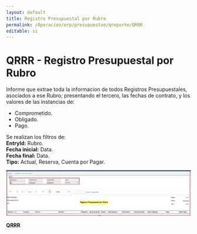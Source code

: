 ```yaml
---
layout: default
title: Registro Presupuestal por Rubro  
permalink: /Operacion/erp/presupuestoo/qreporte/QRRR  
editable: si
---
```


# QRRR - Registro Presupuestal por Rubro  


Informe que extrae toda la informacion de todos  Registros Presupuestales, asociados a ese Rubro; presentando el tercero, las fechas de contrato, y los valores de las instancias de:  
* Comprometido.  
* Obligado.  
* Pago.  


Se realizan los filtros de:   
**EntryId:**  Rubro.  
**Fecha inicial:**  Data.  
**Fecha final:**  Data.  
**Tipo:**  Actual, Reserva, Cuenta por Pagar.  

![](QRRR1.png)	 

**QRRR**


